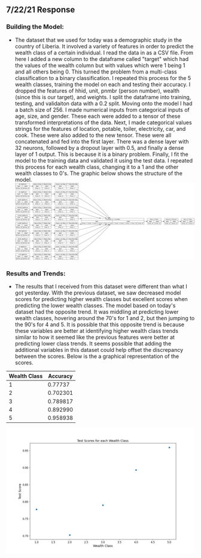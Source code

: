## 7/22/21 Response
### Building the Model:
- The dataset that we used for today was a demographic study in the country of Liberia. It involved a variety of features in order to predict the wealth class of a certain individual. I read the data in as a CSV file. From here I added a new column to the dataframe called "target" which had the values of the wealth column but with values which were 1 being 1 and all others being 0. This turned the problem from a multi-class classification to a binary classification. I repeated this process for the 5 wealth classes, training the model on each and testing their accuracy. I dropped the features of hhid, unit, pnmbr (person number), wealth (since this is our target), and weights. I split the dataframe into training, testing, and validaiton data with a 0.2 split. Moving onto the model I had a batch size of 256. I made numerical inputs from categorical inputs of age, size, and gender. These each were added to a tensor of these transformed interpretations of the data. Next, I made categorical values strings for the features of location, potable, toiler, electricity, car, and cook. These were also added to the new tensor. These were all concatenated and fed into the first layer. There was a dense layer with 32 neurons, followed by a dropout layer with 0.5, and finally a dense layer of 1 output. This is because it is a binary problem. Finally, I fit the model to the training data and validated it using the test data. I repeated this process for each wealth class, changing it to a 1 and the other wealth classes to 0's. The graphic below shows the structure of the model.
![](country_model.png)
### Results and Trends:
- The results that I received from this dataset were different than what I got yesterday. With the previous dataset, we saw decreased model scores for predicting higher wealth classes but excellent scores when predicting the lower wealth classes. The model based on today's dataset had the opposite trend. It was middling at predicting lower wealth classes, hovering around the 70's for 1 and 2, but then jumping to the 90's for 4 and 5. It is possible that this opposite trend is because these variables are better at identifying higher wealth class trends similar to how it seemed like the previous features were better at predicting lower class trends. It seems possible that adding the additional variables in this dataset could help offset the discrepancy between the scores. Below is the a graphical representation of the scores. 

|Wealth Class| Accuracy|
|--------|------------|
|1 | 0.77737|
|2 | 0.702301|
|3 | 0.789817|
|4 | 0.892990|
|5 | 0.958938 |

![img_5.png](demographic_results.png)